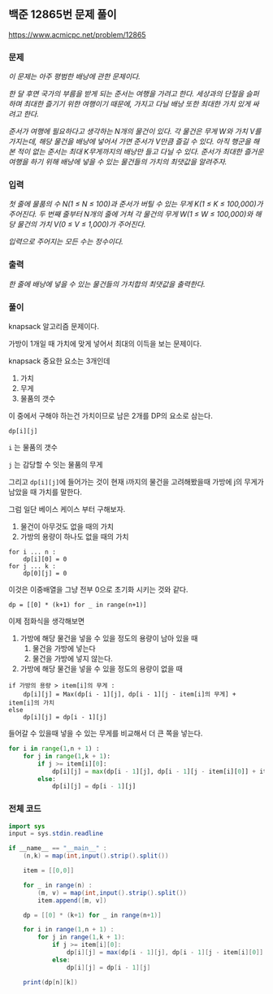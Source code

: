 ## 백준 12865번 문제 풀이

https://www.acmicpc.net/problem/12865

### 문제

*이 문제는 아주 평범한 배낭에 관한 문제이다.*

*한 달 후면 국가의 부름을 받게 되는 준서는 여행을 가려고 한다. 세상과의 단절을 슬퍼하며 최대한 즐기기 위한 여행이기 때문에, 가지고 다닐 배낭 또한 최대한 가치 있게 싸려고 한다.*

*준서가 여행에 필요하다고 생각하는 N개의 물건이 있다. 각 물건은 무게 W와 가치 V를 가지는데, 해당 물건을 배낭에 넣어서 가면 준서가 V만큼 즐길 수 있다. 아직 행군을 해본 적이 없는 준서는 최대 K무게까지의 배낭만 들고 다닐 수 있다. 준서가 최대한 즐거운 여행을 하기 위해 배낭에 넣을 수 있는 물건들의 가치의 최댓값을 알려주자.*

### 입력

*첫 줄에 물품의 수 N(1 ≤ N ≤ 100)과 준서가 버틸 수 있는 무게 K(1 ≤ K ≤ 100,000)가 주어진다. 두 번째 줄부터 N개의 줄에 거쳐 각 물건의 무게 W(1 ≤ W ≤ 100,000)와 해당 물건의 가치 V(0 ≤ V ≤ 1,000)가 주어진다.*

*입력으로 주어지는 모든 수는 정수이다.*



### 출력

*한 줄에 배낭에 넣을 수 있는 물건들의 가치합의 최댓값을 출력한다.*



### 풀이

knapsack 알고리즘 문제이다.

가방이 1개일 때 가치에 맞게 넣어서 최대의 이득을 보는 문제이다.

knapsack 중요한 요소는 3개인데

1. 가치
2. 무게
3. 물품의 갯수

이 중에서 구해야 하는건 가치이므로 남은 2개를 DP의 요소로 삼는다.

`dp[i][j]`

`i` 는 물품의 갯수

`j` 는 감당할 수 잇는 물품의 무게

그리고 `dp[i][j]`에 들어가는 것이 현재 i까지의 물건을 고려해봤을때 가방에 j의 무게가 남았을 때 가치를 말한다.



그럼 일단 베이스 케이스 부터 구해보자.

1. 물건이 아무것도 없을 때의 가치
2. 가방의 용량이 하나도 없을 때의 가치

```pseudocode
for i ... n :
	dp[i][0] = 0
for j ... k :
	dp[0][j] = 0
```

이것은 이중배열을 그냥 전부 0으로 초기화 시키는 것와 같다.

```pyhton
dp = [[0] * (k+1) for _ in range(n+1)]
```



이제 점화식을 생각해보면

1. 가방에 해당 물건을 넣을 수 있을 정도의 용량이 남아 있을 때
   1. 물건을 가방에 넣는다
   2. 물건을 가방에 넣지 않는다.
2. 가방에 해당 물건을 넣을 수 있을 정도의 용량이 없을 때

```pseudocode
if 가방의 용량 > item[i]의 무게 : 
	dp[i][j] = Max(dp[i - 1][j], dp[i - 1][j - item[i]의 무게] + item[i]의 가치
else
	dp[i][j] = dp[i - 1][j]
```

들어갈 수 있을때 넣을 수 있는 무게를 비교해서 더 큰 쪽을 넣는다.

```python
for i in range(1,n + 1) :
	for j in range(1,k + 1):
		if j >= item[i][0]:
			dp[i][j] = max(dp[i - 1][j], dp[i - 1][j - item[i][0]] + item[i][1])
		else:
			dp[i][j] = dp[i - 1][j]
```







### 전체 코드

```java
import sys
input = sys.stdin.readline

if __name__ == "__main__" :
    (n,k) = map(int,input().strip().split())

    item = [[0,0]]

    for _ in range(n) :
        (m, v) = map(int,input().strip().split())
        item.append([m, v])

    dp = [[0] * (k+1) for _ in range(n+1)]

    for i in range(1,n + 1) :
        for j in range(1,k + 1):
            if j >= item[i][0]:
                dp[i][j] = max(dp[i - 1][j], dp[i - 1][j - item[i][0]] + item[i][1])
            else:
                dp[i][j] = dp[i - 1][j]

    print(dp[n][k])
```


